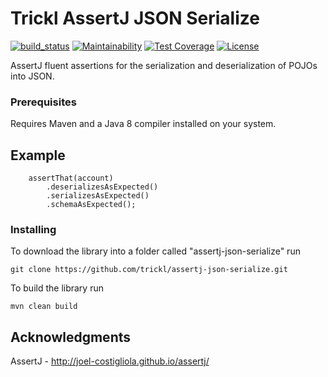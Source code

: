 # Trickl AssertJ JSON Serialize

[![build_status](https://travis-ci.com/trickl/assertj-json-serialize.svg?branch=master)](https://travis-ci.com/trickl/assertj-json-serialize)
[![Maintainability](https://api.codeclimate.com/v1/badges/1f66926c8f391be20ad4/maintainability)](https://codeclimate.com/github/trickl/assertj-json-serialize/maintainability)
[![Test Coverage](https://api.codeclimate.com/v1/badges/1f66926c8f391be20ad4/test_coverage)](https://codeclimate.com/github/trickl/assertj-json-serialize/test_coverage)
[![License](https://img.shields.io/badge/License-Apache%202.0-blue.svg)](https://opensource.org/licenses/Apache-2.0)

AssertJ fluent assertions for the serialization and deserialization of POJOs into JSON.

### Prerequisites

Requires Maven and a Java 8 compiler installed on your system.

## Example

```
    assertThat(account)
        .deserializesAsExpected()
        .serializesAsExpected()
        .schemaAsExpected();
```

### Installing

To download the library into a folder called "assertj-json-serialize" run

```
git clone https://github.com/trickl/assertj-json-serialize.git
```

To build the library run

```
mvn clean build
```

## Acknowledgments

AssertJ - http://joel-costigliola.github.io/assertj/
